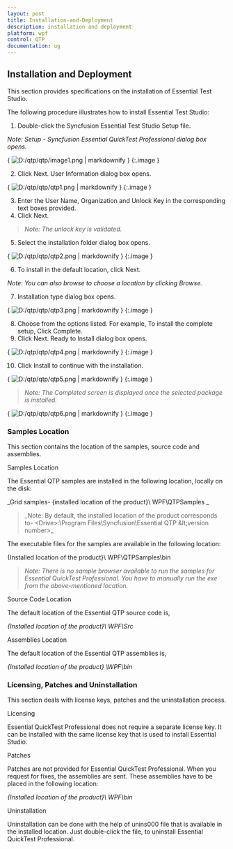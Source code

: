 ```yaml
---
layout: post
title: Installation-and-Deployment
description: installation and deployment
platform: wpf
control: QTP
documentation: ug
---
```


## Installation and Deployment

This section provides specifications on the installation of Essential Test Studio.

The following procedure illustrates how to install Essential Test Studio:

1. Double-click the Syncfusion Essential Test Studio Setup file. 
> 
_Note: Setup - Syncfusion Essential QuickTest Professional dialog box opens._ 

{ ![D:/qtp/qtp/image1.png](Installation-and-Deployment_images/Installation-and-Deployment_img1.png) | markdownify }
{:.image }


2. Click Next. User Information dialog box opens. 

{ ![D:/qtp/qtp/qtp1.png](Installation-and-Deployment_images/Installation-and-Deployment_img2.png) | markdownify }
{:.image }


3. Enter the User Name, Organization and Unlock Key in the corresponding text boxes provided. 
4. Click Next. 



> _Note: The unlock key is validated._ 

5. Select the installation folder dialog box opens. 

{ ![D:/qtp/qtp/qtp2.png](Installation-and-Deployment_images/Installation-and-Deployment_img3.png) | markdownify }
{:.image }


6. To install in the default location, click Next. 
> 
_Note: You can also browse to choose a location by clicking Browse._

7. Installation type dialog box opens.

{ ![D:/qtp/qtp/qtp3.png](Installation-and-Deployment_images/Installation-and-Deployment_img4.png) | markdownify }
{:.image }


8. Choose from the options listed. For example, To install the complete setup, Click Complete.
9. Click Next. Ready to Install dialog box opens.

{ ![D:/qtp/qtp/qtp4.png](Installation-and-Deployment_images/Installation-and-Deployment_img5.png) | markdownify }
{:.image }


10. Click Install to continue with the installation.

{ ![D:/qtp/qtp/qtp5.png](Installation-and-Deployment_images/Installation-and-Deployment_img6.png) | markdownify }
{:.image }


> _Note: The Completed screen is displayed once the selected package is installed._

{ ![D:/qtp/qtp/qtp6.png](Installation-and-Deployment_images/Installation-and-Deployment_img7.png) | markdownify }
{:.image }


### Samples Location 

This section contains the location of the samples, source code and assemblies.

Samples Location

The Essential QTP samples are installed in the following location, locally on the disk:

_Grid samples- {installed location of the product}\ WPF\QTPSamples \_ 

> _Note: By default, the installed location of the product corresponds to- &lt;Drive&gt;:\Program Files\Syncfusion\Essential QTP \&lt;version number&gt;\_

The executable files for the samples are available in the following location:

{Installed location of the product}\ WPF\QTPSamples\bin

> _Note: There is no sample browser available to run the samples for Essential QuickTest Professional. You have to manually run the exe from the above-mentioned location._

Source Code Location

The default location of the Essential QTP source code is,

_{Installed location of the product}\ WPF\Src_ 

Assemblies Location

The default location of the Essential QTP assemblies is,

_{Installed location of the product} \WPF\bin_

### Licensing, Patches and Uninstallation

This section deals with license keys, patches and the uninstallation process.



Licensing

Essential QuickTest Professional does not require a separate license key. It can be installed with the same license key that is used to install Essential Studio. 

Patches

Patches are not provided for Essential QuickTest Professional. When you request for fixes, the assemblies are sent. These assemblies have to be placed in the following location:

_{Installed location of the product}\ WPF\bin_

Uninstallation

Uninstallation can be done with the help of unins000 file that is available in the installed location. Just double-click the file, to uninstall Essential QuickTest Professional.

